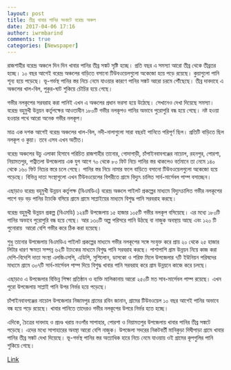 ```yaml
---
layout: post
title: তীব্র খাবার পানির সংকটে বরেন্দ্র অঞ্চল
date: 2017-04-06 17:16
author: iwrmbarind
comments: true
categories: [Newspaper]
---
```

রাজশাহীর বরেন্দ্র অঞ্চলে দিন দিন খাবার পানির তীব্র সঙ্কট সৃষ্টি হচ্ছে। প্রতি বছর এ সমস্যা আরো তীব্র থেকে তীব্রতর হচ্ছে। ১০ বছর আগেই বরেন্দ্র অঞ্চলের বাড়িতে বসানো টিউবওয়েলগুলো অকেজো হয়ে পড়ে রয়েছে। কুয়াগুলো পানি শূন্য হয়ে পড়েছে। ভূ-গর্ভস্থ পানির স্তর নিচে নেমে যাওয়ার কারণে পানির সঙ্কট আরো চরমে পৌঁছেছে। তীব্র দাবদাহে এ অঞ্চলের খাল-বিল, পুকুর-ঘাট শুকিয়ে চৌচির হয়ে গেছে।

গভীর নলকূপের সরবরাহ করা পানিই এখন এ অঞ্চলের প্রধান ভরসা হয়ে উঠেছে। সেখানেও দেখা দিয়েছে সমস্যা। বরেন্দ্র বহুমুখী উন্নয়ন কর্তৃপক্ষের আওতাধীন ১৮০টি গভীর নলকূপও পানির অভাবে পুরোপুরি বন্ধ হয়ে গেছে। নষ্ট হওয়া হওয়ার পথে আরো অনেক গভীর নলকূপ।

মাত্র এক দশক আগেই বরেন্দ্র অঞ্চলের খাল-বিল, নদী-নালাগুলো সারা বছরই পানিতে পরিপূর্ণ ছিল। প্রতিটি বাড়িতে ছিল নলকূপ ও কুয়া। তবে এসব এখন অতীত।

বরেন্দ্র অঞ্চলের উচু এলাকা হিসাবে পরিচিত রাজশাহীর তানোর, গোদাগাড়ী, চাঁপাইনবাবগঞ্জের নাচোল, রহনপুর, পোরশা, নিয়ামতপুর, পত্নীতলা উপজেলায় এক যুগ আগে ৭০ থেকে ৮০ ফিট নিচে পানির স্তর থাকলেও বর্তমানে তা নেমে ১৪০ থেকে ১৬০ ফিট নিচের স্তরে চলে গেছে। পানির স্তর নিচে নামার ফলে বাড়িতে বসানো টিউবওয়েলগুলো অকেজো হয়ে পড়েছে। বিভিন্ন দাতা সংস্থাগুলো এখন টিউবওয়েলের বিপরীতে গ্রামে বিদ্যুৎ চালিত সার্ব-মার্সেবল পাম্প বসাচ্ছেন।

এছাড়াও বরেন্দ্র বহুমুখী উন্নয়ন কর্তৃপক্ষ (বিএমডিএ) বরেন্দ্র অঞ্চলে পাইলট প্রকল্পের মাধ্যমে বিদ্যুৎচালিত গভীর নলকূপের পাশে বড় বড় পানির ট্যাংকি বসিয়ে গ্রামে গ্রামে সাপ্লাইয়ের মাধ্যমে বিশুদ্ধ পানি সরবরাহ করছে।

বরেন্দ্র বহুমুখী উন্নয়ন প্রকল্প (বিএমডি) ১২৪টি উপজেলায় ১৫ হাজার ১০৫টি গভীর নলকূপ বসিয়েছে। এর মধ্যে ১৮০টি পানির অভাবে পুরোপুরি বন্ধ হয়ে গেছে। আর ১৩০টি অল্প পরিসরে পানি উঠছে বা নাজুক অবস্থায় আছে এবং ১২০ টি পুনোরায়  আরো বেশি গভীর করে ঠিক করা হয়েছে।

শুধু তানোর উপজেলায় বিএমডিএ পাইলট প্রকল্পের মাধ্যমে গভীর নলকূপের সঙ্গে সংযুক্ত করে প্রায় ২০ থেকে ২৫ হাজার লিটার ধারণ ক্ষমতা সম্পন্ন ৬২টি ট্যাংকের মাধ্যমে বিশুদ্ধ পানি সরবরাহ করছে। পাশাপাশি গ্রাম উন্নয়ন নিয়ে কাজ করা দেশি-বিদেশি দাতা সংস্থা এলজিএসপি, এডিপি, সুশিলোন, ডাসকো ও শরিফ মিলে উপজেলার ৭টি ইউনিয়ন পরিষদের মাধ্যমে গ্রামে ৩০৭টি সার্ব-মার্সেবল পাম্প দিয়ে বিশুদ্ধ খাবার পানি সরবরাহ করে গ্রাম উন্নয়নে কাজে করে চলছে।

এছাড়াও এ উপজেলার বিভিন্ন শিক্ষা প্রতিষ্ঠান ও ব্যক্তি মালিকানায় আরো ২৫০টি মত সাব-মার্সেবল পাম্প রয়েছে। এখন পুরো উপজেলায় সাপ্লাই পানি উপর নির্ভর হয়ে পড়েছে।

চাঁপাইনবাবগঞ্জের নাচোল উপজেলার নিজামপুর গ্রামের রবিন জানান, গ্রামের টিউবওয়েল ১০ বছর আগেই পানির অভাবে বন্ধ হয়ে পড়ে রয়েছে। খাবার পানিতে তাদেরও গভীর নলকূপের উপরে নির্ভর হতে হচ্ছে।

এদিকে, চৈত্রের দাবদাহ ও প্রচণ্ড খরায় নওগাঁর সাপাহার, পোরশা ও নিয়ামতপুর উপজেলায় খাবার পানির তীব্র সঙ্কটে পড়েছে। এদের মধ্যে সাপাহারের অবস্থা আরো বেশি নাজুক। উপজেলা সদরের নিকটবর্তী মানিকুড়া দিঘীপাড়া গ্রামে খাবার পানির তীব্র সঙ্কট দেখা দিয়েছে। ভূ-গর্ভস্থ পানির স্তর অত্যাধিক হারে নিচে নেমে যাওয়ায় ওই গ্রামের কূপগুলির পানি শুকিয়ে গেছে।

<a href="http://www.bdtimes365.com/country/2016/04/30/123265" target="_blank">Link</a>
